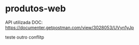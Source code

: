 # produtos-web

API utilizada DOC: https://documenter.getpostman.com/view/3028053/UVyn1yJp

teste outro conflitp

